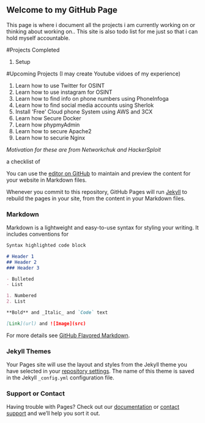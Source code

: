 ## Welcome to my GitHub Page

This page is where i document all the projects i am currently working on or thinking about working on.. This site is also todo list for me just so that i can hold myself accountable. 




#Projects Completed
1. Setup 



#Upcoming Projects (I may create Youtube vidoes of my experience)
1. Learn how to use Twitter for OSINT
2. Learn how to use instagram for OSINT
3. Learn how to find info on phone numbers using PhoneInfoga
4. Learn how to find social media accounts using Sherlok
5. Install 'Free' Cloud phone System using AWS and 3CX
6. Learn how Secure Docker
7. Learn how phypmyAdmin
8. Learn how to secure Apache2
9. Learn how to securie Nginx

_Motivation for these are from Networkchuk and  HackerSploit_



a checklist of  




You can use the [editor on GitHub](https://github.com/afoteygh/afoteygh.github.io/edit/main/README.md) to maintain and preview the content for your website in Markdown files.

Whenever you commit to this repository, GitHub Pages will run [Jekyll](https://jekyllrb.com/) to rebuild the pages in your site, from the content in your Markdown files.

### Markdown

Markdown is a lightweight and easy-to-use syntax for styling your writing. It includes conventions for

```markdown
Syntax highlighted code block

# Header 1
## Header 2
### Header 3

- Bulleted
- List

1. Numbered
2. List

**Bold** and _Italic_ and `Code` text

[Link](url) and ![Image](src)
```

For more details see [GitHub Flavored Markdown](https://guides.github.com/features/mastering-markdown/).

### Jekyll Themes

Your Pages site will use the layout and styles from the Jekyll theme you have selected in your [repository settings](https://github.com/afoteygh/afoteygh.github.io/settings/pages). The name of this theme is saved in the Jekyll `_config.yml` configuration file.

### Support or Contact

Having trouble with Pages? Check out our [documentation](https://docs.github.com/categories/github-pages-basics/) or [contact support](https://support.github.com/contact) and we’ll help you sort it out.
